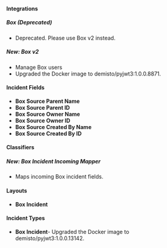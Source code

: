 
#### Integrations
##### Box (Deprecated)
- Deprecated. Please use Box v2 instead.

##### New: Box v2
- Manage Box users
- Upgraded the Docker image to demisto/pyjwt3:1.0.0.8871.

#### Incident Fields
- **Box Source Parent Name**
- **Box Source Parent ID**
- **Box Source Owner Name**
- **Box Source Owner ID**
- **Box Source Created By Name**
- **Box Source Created By ID**

#### Classifiers
##### New: Box Incident Incoming Mapper
- Maps incoming Box incident fields.

#### Layouts
- **Box Incident**

#### Incident Types
- **Box Incident**- Upgraded the Docker image to demisto/pyjwt3:1.0.0.13142.